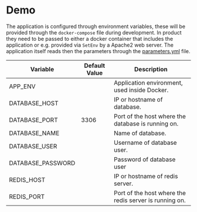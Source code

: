 # Demo #

The application is configured through environment variables, these will be provided through the `docker-compose` file during development. In product they need to be passed to either a docker container that includes the application or e.g. provided via `SetEnv` by a Apache2 web server. The application itself reads then the parameters through the [parameters.yml](app/config/parameters.yml) file.

| Variable | Default Value | Description |
|---|---|---|
| APP_ENV | | Application environment, used inside Docker. |
| DATABASE_HOST | | IP or hostname of database. |
| DATABASE_PORT | 3306 | Port of the host where the database is running on. |
| DATABASE_NAME | | Name of database. |
| DATABASE_USER | | Username of database user. |
| DATABASE_PASSWORD | | Password of database user |
| REDIS_HOST | | IP or hostname of redis server. |
| REDIS_PORT | | Port of the host where the redis server is running on. |

